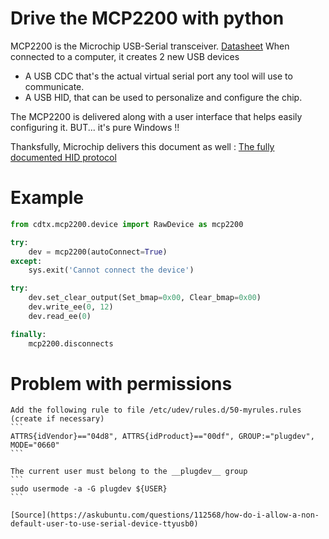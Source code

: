 Drive the MCP2200 with python
==============================

MCP2200 is the Microchip USB-Serial transceiver. [Datasheet](http://www.microchip.com/wwwproducts/en/en546923)
When connected to a computer, it creates 2 new USB devices
- A USB CDC that's the actual virtual serial port any tool will use to communicate.
- A USB HID, that can be used to personalize and configure the chip.

The MCP2200 is delivered along with a user interface that helps easily configuring it.
BUT... it's pure Windows !!

Thanksfully, Microchip delivers this document as well : [The fully documented HID protocol](http://ww1.microchip.com/downloads/en/DeviceDoc/93066A.pdf)


# Example
``` python
from cdtx.mcp2200.device import RawDevice as mcp2200

try:
    dev = mcp2200(autoConnect=True)
except:
    sys.exit('Cannot connect the device')

try:
    dev.set_clear_output(Set_bmap=0x00, Clear_bmap=0x00)
    dev.write_ee(0, 12)
    dev.read_ee(0)

finally:
    mcp2200.disconnects
```

# Problem with permissions
    Add the following rule to file /etc/udev/rules.d/50-myrules.rules (create if necessary)
    ```
    ATTRS{idVendor}=="04d8", ATTRS{idProduct}=="00df", GROUP:="plugdev", MODE="0660"
    ```

    The current user must belong to the __plugdev__ group
    ```
    sudo usermode -a -G plugdev ${USER}
    ```

    [Source](https://askubuntu.com/questions/112568/how-do-i-allow-a-non-default-user-to-use-serial-device-ttyusb0)
